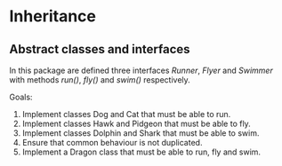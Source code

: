 # Inheritance
## Abstract classes and interfaces

In this package are defined three interfaces _Runner_, _Flyer_ and _Swimmer_ with methods _run()_, _fly()_ and _swim()_ respectively.

Goals:

1. Implement classes Dog and Cat that must be able to run.
2. Implement classes Hawk and Pidgeon that must be able to fly.
3. Implement classes Dolphin and Shark that must be able to swim.
4. Ensure that common behaviour is not duplicated.
5. Implement a Dragon class that must be able to run, fly and swim.
